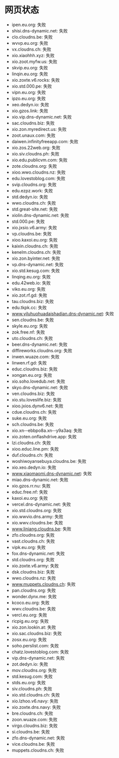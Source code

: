 # 网页状态
- ipen.eu.org: 失败
- shisi.dns-dynamic.net: 失败
- clo.cloudns.be: 失败
- wvvp.eu.org: 失败
- vx.cloudns.ch: 失败
- xio.xiaohhh.xyz: 失败
- xio.zoot.myfw.us: 失败
- skvip.eu.org: 失败
- linqin.eu.org: 失败
- xio.zoxte.v6.rocks: 失败
- xio.std.000.pe: 失败
- vipn.eu.org: 失败
- ipzo.eu.org: 失败
- xeo.dedyn.io: 失败
- xio.gzos.link: 失败
- xio.vip.dns-dynamic.net: 失败
- sac.cloudns.biz: 失败
- xio.zon.myredirect.us: 失败
- zoot.unaux.com: 失败
- daiwen.infinityfreeapp.com: 失败
- xio.zos.22web.org: 失败
- xio.siv.cloudns.ph: 失败
- xio.edu.publicvm.com: 失败
- zote.cloudns.org: 失败
- xioo.wwo.cloudns.nz: 失败
- edu.lovestoblog.com: 失败
- svip.cloudns.org: 失败
- edu.ezpz.work: 失败
- std.dedyn.io: 失败
- wwo.cloudns.ch: 失败
- std.great-site.net: 失败
- xiolin.dns-dynamic.net: 失败
- std.000.pe: 失败
- xio.jxsio.v6.army: 失败
- vp.cloudns.be: 失败
- xioo.kaxoi.eu.org: 失败
- kaixin.cloudns.ch: 失败
- kenelm.cloudns.ch: 失败
- xio.zon.byinter.net: 失败
- vp.dns-dynamic.net: 失败
- xio.std.kesug.com: 失败
- linqing.eu.org: 失败
- edu.42web.io: 失败
- viko.eu.org: 失败
- xio.zot.rf.gd: 失败
- tau.cloudns.biz: 失败
- edu.tkpk.cc: 失败
- www.yiluhuohuadaishadian.dns-dynamic.net: 失败
- sen.cloudns.be: 失败
- skyle.eu.org: 失败
- zok.free.nf: 失败
- uto.cloudns.ch: 失败
- beer.dns-dynamic.net: 失败
- diffireworks.cloudns.org: 失败
- inwen.wuaze.com: 失败
- linwen.rf.gd: 失败
- educ.cloudns.biz: 失败
- xongan.eu.org: 失败
- xio.soho.lovedub.net: 失败
- skyo.dns-dynamic.net: 失败
- ven.cloudns.biz: 失败
- xio.stu.loveslife.biz: 失败
- xioo.jxios.dynv6.net: 失败
- cdue.cloudns.ch: 失败
- suke.eu.org: 失败
- sch.cloudns.be: 失败
- xio.xn--ebbpo8a.xn--y9a3aq: 失败
- xio.zoten.onflashdrive.app: 失败
- lzi.cloudns.ch: 失败
- xioo.educ.line.pm: 失败
- duf.cloudns.ch: 失败
- woshiwoyansebuya.cloudns.be: 失败
- xio.xeo.dedyn.io: 失败
- www.xiaomaomi.dns-dynamic.net: 失败
- miao.dns-dynamic.net: 失败
- xio.gzos.rr.nu: 失败
- educ.free.nf: 失败
- kaxoi.eu.org: 失败
- vercel.dns-dynamic.net: 失败
- xio.std.cloudns.org: 失败
- xio.wwvio.dns.army: 失败
- xio.wwv.cloudns.be: 失败
- www.liniang.cloudns.be: 失败
- zfo.cloudns.org: 失败
- vast.cloudns.ch: 失败
- vipk.eu.org: 失败
- fox.dns-dynamic.net: 失败
- std.cloudns.org: 失败
- xio.zoxte.v6.army: 失败
- dsk.cloudns.biz: 失败
- wwo.cloudns.nz: 失败
- www.muppets.cloudns.ch: 失败
- pan.cloudns.org: 失败
- wonder.dynx.me: 失败
- kcoco.eu.org: 失败
- wwv.cloudns.be: 失败
- vercl.eu.org: 失败
- ricpig.eu.org: 失败
- xio.zon.lookin.at: 失败
- xio.sac.cloudns.biz: 失败
- zosx.eu.org: 失败
- soho.perslist.com: 失败
- chatz.lovestoblog.com: 失败
- vip.dns-dynamic.net: 失败
- zot.dedyn.io: 失败
- mov.cloudns.org: 失败
- std.kesug.com: 失败
- stds.eu.org: 失败
- siv.cloudns.ph: 失败
- xio.std.cloudns.ch: 失败
- xio.lzhoo.v6.navy: 失败
- xio.zoxte.dns.navy: 失败
- bre.cloudns.ch: 失败
- zoon.wuaze.com: 失败
- virgo.cloudns.biz: 失败
- si.cloudns.be: 失败
- zfo.dns-dynamic.net: 失败
- vice.cloudns.be: 失败
- muppets.cloudns.ch: 失败
